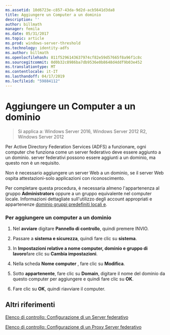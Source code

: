 ```yaml
---
ms.assetid: 10d6723e-c857-43da-9d2d-acb5641d3da8
title: Aggiungere un Computer a un dominio
description: ''
author: billmath
manager: femila
ms.date: 05/31/2017
ms.topic: article
ms.prod: windows-server-threshold
ms.technology: identity-adfs
ms.author: billmath
ms.openlocfilehash: 811f5296143637974cf82e59d57665f8a96f1c8c
ms.sourcegitcommit: 0d0b32c8986ba7db9536e0b8648d4ddf9b03e452
ms.translationtype: MT
ms.contentlocale: it-IT
ms.lasthandoff: 04/17/2019
ms.locfileid: "59884112"
---
```

# <a name="join-a-computer-to-a-domain"></a>Aggiungere un Computer a un dominio

>Si applica a: Windows Server 2016, Windows Server 2012 R2, Windows Server 2012

Per Active Directory Federation Services \(ADFS\) a funzionare, ogni computer che funziona come un server federativo deve essere aggiunto a un dominio. server federativi possono essere aggiunti a un dominio, ma questo non è un requisito.  
  
Non è necessario aggiungere un server Web a un dominio, se il server Web ospita attestazioni\-solo applicazioni con riconoscimento.  
  
Per completare questa procedura, è necessaria almeno l'appartenenza al gruppo **Administrators** oppure a un gruppo equivalente nel computer locale.  Informazioni dettagliate sull'utilizzo degli account appropriati e appartenenze [dominio gruppi predefiniti locali e](https://go.microsoft.com/fwlink/?LinkId=83477).   
  
### <a name="to-join-a-computer-to-a-domain"></a>Per aggiungere un computer a un dominio  
  
1.  Nel **avviare** digitare **Pannello di controllo**, quindi premere INVIO.  
  
2.  Passare a **sistema e sicurezza**, quindi fare clic su **sistema**.  
  
3.  In **Impostazioni relative a nome computer, dominio e gruppo di lavoro**fare clic su **Cambia impostazioni**.  
  
4.  Nella scheda **Nome computer** , fare clic su **Modifica**.  
  
5.  Sotto **appartenente**, fare clic su **Domain**, digitare il nome del dominio da questo computer per aggiungere e quindi fare clic su **OK**.  
  
6.  Fare clic su **OK**, quindi riavviare il computer.  
  
## <a name="additional-references"></a>Altri riferimenti  
[Elenco di controllo: Configurazione di un Server federativo](Checklist--Setting-Up-a-Federation-Server.md)  
  
[Elenco di controllo: Configurazione di un Proxy Server federativo](Checklist--Setting-Up-a-Federation-Server-Proxy.md)  
  

